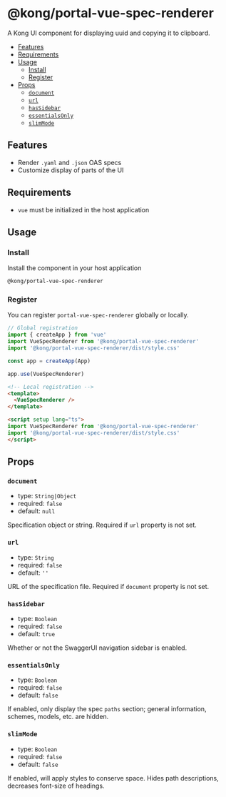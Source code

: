 # @kong/portal-vue-spec-renderer

A Kong UI component for displaying uuid and copying it to clipboard.

- [Features](#features)
- [Requirements](#requirements)
- [Usage](#usage)
  - [Install](#install)
  - [Register](#register)
- [Props](#props)
  - [`document`](#document)
  - [`url`](#url)
  - [`hasSidebar`](#hassidebar)
  - [`essentialsOnly`](#essentialsonly)
  - [`slimMode`](#slimmode)

## Features

- Render `.yaml` and `.json` OAS specs
- Customize display of parts of the UI

## Requirements

- `vue` must be initialized in the host application

## Usage

### Install

Install the component in your host application

```sh
@kong/portal-vue-spec-renderer
```

### Register

You can register `portal-vue-spec-renderer` globally or locally.

```typescript
// Global registration
import { createApp } from 'vue'
import VueSpecRenderer from '@kong/portal-vue-spec-renderer'
import '@kong/portal-vue-spec-renderer/dist/style.css'

const app = createApp(App)

app.use(VueSpecRenderer)

```

```html
<!-- Local registration -->
<template>
  <VueSpecRenderer />
</template>

<script setup lang="ts">
import VueSpecRenderer from '@kong/portal-vue-spec-renderer'
import '@kong/portal-vue-spec-renderer/dist/style.css'
</script>
```

## Props

### `document`

- type: `String|Object`
- required: `false`
- default: `null`

Specification object or string. Required if `url` property is not set.

### `url`

- type: `String`
- required: `false`
- default: `''`

URL of the specification file. Required if `document` property is not set.

### `hasSidebar`

- type: `Boolean`
- required: `false`
- default: `true`

Whether or not the SwaggerUI navigation sidebar is enabled.

### `essentialsOnly`

- type: `Boolean`
- required: `false`
- default: `false`

If enabled, only display the spec `paths` section; general information, schemes, models, etc. are hidden.

### `slimMode`

- type: `Boolean`
- required: `false`
- default: `false`

If enabled, will apply styles to conserve space. Hides path descriptions, decreases font-size of headings.

